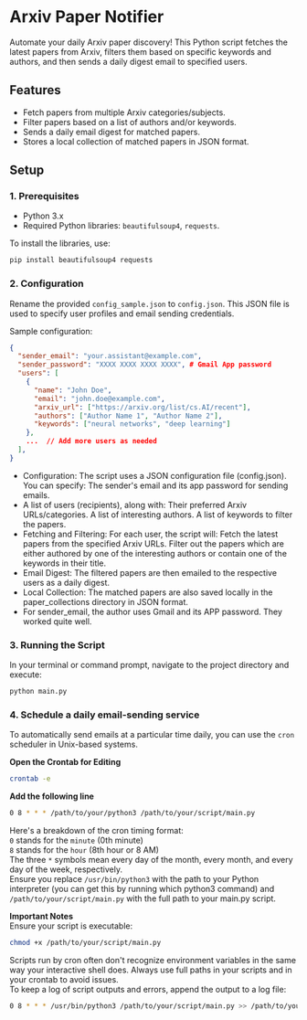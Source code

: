 # Arxiv Paper Notifier

Automate your daily Arxiv paper discovery! This Python script fetches the latest papers from Arxiv, filters them based on specific keywords and authors, and then sends a daily digest email to specified users.

## Features

- Fetch papers from multiple Arxiv categories/subjects.
- Filter papers based on a list of authors and/or keywords.
- Sends a daily email digest for matched papers.
- Stores a local collection of matched papers in JSON format.

## Setup

### 1. Prerequisites

- Python 3.x
- Required Python libraries: `beautifulsoup4`, `requests`.

To install the libraries, use:

```bash
pip install beautifulsoup4 requests
```

### 2. Configuration

Rename the provided `config_sample.json` to `config.json`. This JSON file is used to specify user profiles and email sending credentials.

Sample configuration:

```json
{
  "sender_email": "your.assistant@example.com",
  "sender_password": "XXXX XXXX XXXX XXXX", # Gmail App password
  "users": [
    {
      "name": "John Doe",
      "email": "john.doe@example.com",
      "arxiv_url": ["https://arxiv.org/list/cs.AI/recent"],
      "authors": ["Author Name 1", "Author Name 2"],
      "keywords": ["neural networks", "deep learning"]
    },
    ...  // Add more users as needed
  ],
}
```

- Configuration: The script uses a JSON configuration file (config.json). You can specify:
The sender's email and its app password for sending emails.
- A list of users (recipients), along with:
Their preferred Arxiv URLs/categories.
A list of interesting authors.
A list of keywords to filter the papers.
- Fetching and Filtering: For each user, the script will:
Fetch the latest papers from the specified Arxiv URLs.
Filter out the papers which are either authored by one of the interesting authors or contain one of the keywords in their title.
- Email Digest: The filtered papers are then emailed to the respective users as a daily digest.
- Local Collection: The matched papers are also saved locally in the paper_collections directory in JSON format.
- For sender_email, the author uses Gmail and its APP password. They worked quite well.

### 3. Running the Script
In your terminal or command prompt, navigate to the project directory and execute:
```bash
python main.py
```

### 4. Schedule a daily email-sending service
To automatically send emails at a particular time daily, you can use the ```cron``` scheduler in Unix-based systems.  
  
**Open the Crontab for Editing**  
```bash
crontab -e
```
  
**Add the following line**
```bash
0 8 * * * /path/to/your/python3 /path/to/your/script/main.py
```
Here's a breakdown of the cron timing format:  
```0``` stands for the ```minute``` (0th minute)  
```8``` stands for the ```hour``` (8th hour or 8 AM)  
The three ```*``` symbols mean every day of the month, every month, and every day of the week, respectively.  
Ensure you replace ```/usr/bin/python3``` with the path to your Python interpreter (you can get this by running which python3 command) and ```/path/to/your/script/main.py``` with the full path to your main.py script.  
  
**Important Notes**  
Ensure your script is executable:  
```bash
chmod +x /path/to/your/script/main.py
```
Scripts run by cron often don't recognize environment variables in the same way your interactive shell does. Always use full paths in your scripts and in your crontab to avoid issues.  
To keep a log of script outputs and errors, append the output to a log file:  
```bash
0 8 * * * /usr/bin/python3 /path/to/your/script/main.py >> /path/to/your/script/logname.log 2>&1  
```

